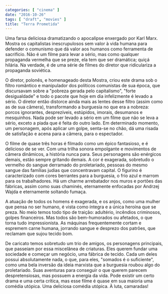 ```yaml
---
categories: [ "cinema" ]
date: "2016-10-26"
tags: [ "draft", "movies" ]
title: "Terra Prometida"
---
```

Uma farsa deliciosa dramatizando o apocalipse enxergado por Karl
Marx. Mostra os capitalistas inescrupulosos sem valor à vida humana
para defender o comunismo que dá valor aos humanos como ferramenta de
sacrifício. Não é um filme para levar a sério, mas como qualquer
propaganda vermelha que se preze, ela tem que ser dramática; quiçá
hilária. Na verdade, é de uma série de filmes do diretor que
ridiculariza a propaganda soviética.

O diretor, polonês, e homenageado desta Mostra, criou este drama sob
o filtro romântico e manipulador dos políticos comunistas de sua
época, que discursavam sobre a "pobreza gerada pelo capitalismo",
"forte desigualdade" e todo o pacote que hoje em dia infelizmente é
levado a sério. O diretor então distorce ainda mais as lentes desse
filtro (assim como as de sua câmera), transformando a burguesia no que
era a nobreza: porcos ignorantes, desprezíveis, estúpidos, imorais,
desumanos e mesquinhos. Nada pode ser levado a sério em um filme que
não se leva a sério, exceto a piada que é feita do outro lado. Em
determinado momento, um personagem, após aplicar um golpe, senta-se
no chão, dá uma risada de satisfação e acena para a câmera, para
o espectador.

O filme de quase três horas é filmado como um épico fantasioso, e
é delicioso de se ver. Com uma trilha sonora empolgante e movimentos
de câmera dinâmicos, a história nunca para. Seus personagens são
enérgicos demais, estão sempre gritando demais. A cor é exagerada,
sobretudo o vermelho do sangue derramado do proletariado, pessoas do
mesmo sangue das famílias judias que concentravam capital. O figurino é
caracterizado com cores berrantes para a burguesia, o frio azul e marrom
para os trabalhadores. Há um charme arrebatador nos muros e portões
das fábricas, assim como suas chaminés, eternamente enfocadas por
Andrzej Wajda e eternamente soltando fumaça.

A atuação de todos os homens é exagerada, e os anjos, como uma mulher
que pensa no ser humano, é vista como íntegra e a única heroína que
se preza. No meio temos todo tipo de traição: adultério, incêndios
criminosos, golpes financeiros. Mas todos são bem-humorados ou afetados,
o que torna tudo impressionista. As máquinas frequentemente cortam
e espremem carne humana, jorrando sangue e desprezo dos patrões, que
reclamam que sujou tecido bom.

De caricato temos sobretudo um trio de amigos, os personagens principais,
que passeiam por essa miscelânea de criaturas. Eles querem fundar uma
sociedade e começar um negócio, uma fábrica de tecido. Cada um deles
possui absolutamente nada, o que, para eles, "somados é o suficiente",
como uma bela inversão da ideia marxista que a burguesia roubou algo
do proletariado. Suas aventuras para conseguir o que querem parecem
despretensiosas, mas possuem a energia da vida. Pode existir um certo
drama e uma certa crítica, mas esse filme é quase em sua maioria uma
comédia utópica. Uma deliciosa comédia utópica. À luta, camaradas!
